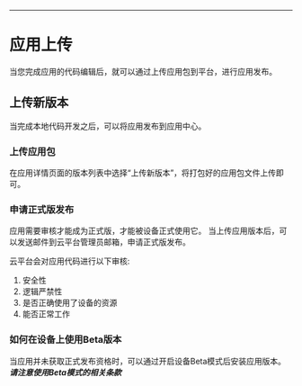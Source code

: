 
---

# 应用上传

当您完成应用的代码编辑后，就可以通过上传应用包到平台，进行应用发布。

## 上传新版本

当完成本地代码开发之后，可以将应用发布到应用中心。

### 上传应用包

在应用详情页面的版本列表中选择“上传新版本”，将打包好的应用包文件上传即可。

### 申请正式版发布

应用需要审核才能成为正式版，才能被设备正式使用它。 当上传应用版本后，可以发送邮件到云平台管理员邮箱，申请正式版发布。

云平台会对应用代码进行以下审核:

1. 安全性
2. 逻辑严禁性
3. 是否正确使用了设备的资源
4. 能否正常工作

### 如何在设备上使用Beta版本

当应用并未获取正式发布资格时，可以通过开启设备Beta模式后安装应用版本。 
***请注意使用Beta模式的相关条款***
